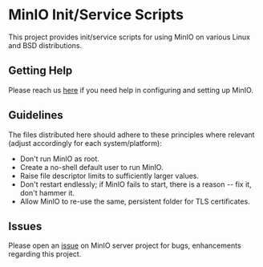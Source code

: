 # MinIO Init/Service Scripts
This project provides init/service scripts for using MinIO on various Linux and BSD distributions.

## Getting Help
Please reach us [here](https://min.io/pricing) if you need help in configuring and setting up MinIO. 

## Guidelines
The files distributed here should adhere to these principles where relevant (adjust accordingly for each system/platform):

- Don't run MinIO as root.
- Create a no-shell default user to run MinIO.
- Raise file descriptor limits to sufficiently larger values.
- Don't restart endlessly; if MinIO fails to start, there is a reason -- fix it, don't hammer it.
- Allow MinIO to re-use the same, persistent folder for TLS certificates.

## Issues
Please open an [issue](https://github.com/minio/minio/issues) on MinIO server project for bugs, enhancements regarding this project.
